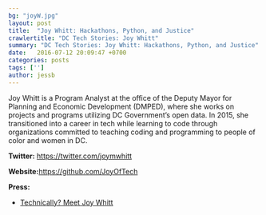 ```yaml
---
bg: "joyW.jpg"
layout: post
title:  "Joy Whitt: Hackathons, Python, and Justice"
crawlertitle: "DC Tech Stories: Joy Whitt"
summary: "DC Tech Stories: Joy Whitt: Hackathons, Python, and Justice"
date:   2016-07-12 20:09:47 +0700
categories: posts
tags: ['']
author: jessb
---
```

<div><script src="https://www.buzzsprout.com/108546/530582-joy-whitt-hackathons-python-and-justice.js?player=small" type="text/javascript" charset="utf-8"></script></div>
<p class="no-margin">Joy Whitt is a Program Analyst at the office of the Deputy Mayor for Planning and Economic Development (DMPED), where she works on projects and programs utilizing DC Government’s open data. In 2015, she transitioned into a career in tech while learning to code through organizations committed to teaching coding and programming to people of color and women in DC.</p>


<p><strong>Twitter:</strong> <a href="https://twitter.com/joymwhitt ">https://twitter.com/joymwhitt </a></p> 
<p><strong>Website:</strong><a href="https://github.com/JoyOfTech ">https://github.com/JoyOfTech </a></p>
<p><strong>Press:</strong>
    <ul class="no-bullets">
    <li><a class="red"  href="http://technical.ly/dc/2016/09/07/joy-whitt/">Technically? Meet Joy Whitt</a></li>
    </ul> 
</p>
